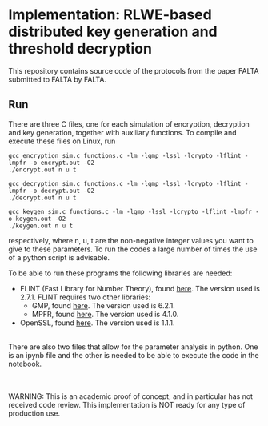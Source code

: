 # Implementation: RLWE-based distributed key generation and threshold decryption

This repository contains source code of the protocols from the paper FALTA submitted to FALTA by FALTA.

## Run

There are three C files, one for each simulation of encryption, decryption and key generation, together with auxiliary functions. To compile and execute these files on Linux, run
```
gcc encryption_sim.c functions.c -lm -lgmp -lssl -lcrypto -lflint -lmpfr -o encrypt.out -O2
./encrypt.out n u t

gcc decryption_sim.c functions.c -lm -lgmp -lssl -lcrypto -lflint -lmpfr -o decrypt.out -O2
./decrypt.out n u t

gcc keygen_sim.c functions.c -lm -lgmp -lssl -lcrypto -lflint -lmpfr -o keygen.out -O2
./keygen.out n u t
```
respectively, where n, u, t are the non-negative integer values you want to give to these parameters. To run the codes a large number of times the use of a python script is advisable.

To be able to run these programs the following libraries are needed:
- FLINT (Fast Library for Number Theory), found [here](https://www.flintlib.org/downloads.html). The version used is 2.7.1. FLINT requires two other libraries:
  - GMP, found [here](https://gmplib.org/). The version used is 6.2.1.
  - MPFR, found [here](https://www.mpfr.org/). The version used is 4.1.0.
- OpenSSL, found [here](https://www.openssl.org/). The version used is 1.1.1.

<br/>
There are also two files that allow for the parameter analysis in python. One is an ipynb file and the other is needed to be able to execute the code in the notebook.

<br/><br/>
WARNING: This is an academic proof of concept, and in particular has not received code review. This implementation is NOT ready for any type of production use.
